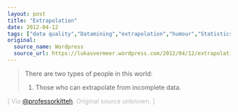 ```yaml
---
layout: post
title: "Extrapolation"
date: 2012-04-12
tags: ["data quality","Datamining","extrapolation","humour","Statistics"]
original:
  source_name: Wordpress
  source_url: https://lukasvermeer.wordpress.com/2012/04/12/extrapolation/
---
```


> There are two types of people in this world:> 
> 
> 1.  Those who can extrapolate from incomplete data.

<span style="color:#bbb;">[ Via [@professorkitteh](https://twitter.com/#!/professorkitteh/status/190231520215183361). Original source unknown. ]</span>
